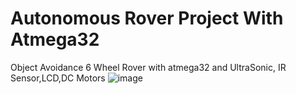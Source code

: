 # Autonomous Rover Project With Atmega32
 Object Avoidance 6 Wheel Rover with atmega32 and UltraSonic, IR Sensor,LCD,DC Motors 
![image](https://github.com/user-attachments/assets/f58aea3e-c353-4d26-9a7c-73006eb0e383)
